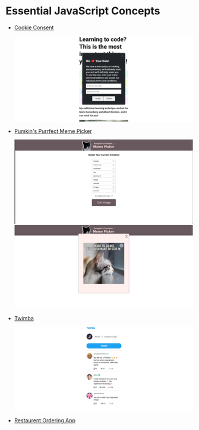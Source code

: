 # Essential JavaScript Concepts

- [Cookie Consent](https://cookie-consent-by-s4ch1.netlify.app/)

  <img src="/img/1.png" width=500px height=auto> 

- [Pumkin's Purrfect Meme Picker](https://pumkins-purrfect-meme-picker-by-s4ch1.netlify.app/)

  <img src="/img/2.png" width=500px height=auto> 

  <img src="/img/3.png" width=500px height=auto> 

- [Twimba](https://twimba-by-s4ch1.netlify.app/)

  <img src="/img/4.png" width=500px height=auto> 

- [Restaurent Ordering App](https://restaurent-ordering-app-by-s4ch1.netlify.app/)
